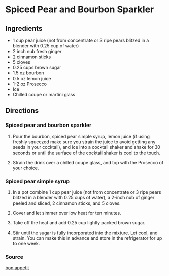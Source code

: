 # Spiced Pear and Bourbon Sparkler

## Ingredients

- 1 cup pear juice (not from concentrate or 3 ripe pears blitzed in a blender
  with 0.25 cup of water)
- 2 inch nub fresh ginger
- 2 cinnamon sticks
- 5 cloves
- 0.25 cups brown sugar
- 1.5 oz bourbon
- 0.5 oz lemon juice
- 1-2 oz Prosecco
- Ice
- Chilled coupe or martini glass

## Directions

### Spiced pear and bourbon sparkler

1. Pour the bourbon, spiced pear simple syrup, lemon juice (if using freshly
   squeezed make sure you strain the juice to avoid getting any seeds in your
   cocktail), and ice into a cocktail shaker and shake for 30 seconds or until
   the surface of the cocktail shaker is cool to the touch.

1. Strain the drink over a chilled coupe glass, and top with the Prosecco of
   your choice.

### Spiced pear simple syrup

1. In a pot combine 1 cup pear juice (not from concentrate or 3 ripe pears
   blitzed in a blender with 0.25 cups of water), a 2-inch nub of ginger peeled
   and sliced, 2 cinnamon sticks, and 5 cloves.

1. Cover and let simmer over low heat for ten minutes.

1. Take off the heat and add 0.25 cup lightly packed brown sugar.

1. Stir until the sugar is fully incorporated into the mixture. Let cool, and
   strain. You can make this in advance and store in the refrigerator for up to
   one week.

### Source

[bon appetit](https://www.bonappetit.com/recipe/spiced-pear-and-bourbon-sparkler)
